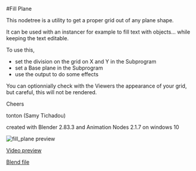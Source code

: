 #Fill Plane

This nodetree is a utility to get a proper grid out of any plane shape.

It can be used with an instancer for example to fill text with objects... while keeping the text editable.

To use this, 
- set the division on the grid on X and Y in the Subprogram
- set a Base plane in the Subprogram
- use the output to do some effects

You can optionnially check with the Viewers the appearance of your grid, but careful, this will not be rendered.

Cheers

tonton (Samy Tichadou)

created with Blender 2.83.3 and Animation Nodes 2.1.7 on windows 10

![fill_plane preview](https://github.com/samytichadou/animation_nodes_examples/blob/master/Blender_2_8/utility/fill_plane/AN_EXAMPLE_fill_plane_preview.png)

[Video preview](https://youtu.be/Y_LdB8h_rrE?list=PL57BAmPXpXuOLKN-CjVJPmWcsqEqg7Fku)

[Blend file](https://github.com/samytichadou/animation_nodes_examples/blob/master/Blender_2_8/utility/fill_plane/AN_EXAMPLE_fill_plane.blend?raw=true)